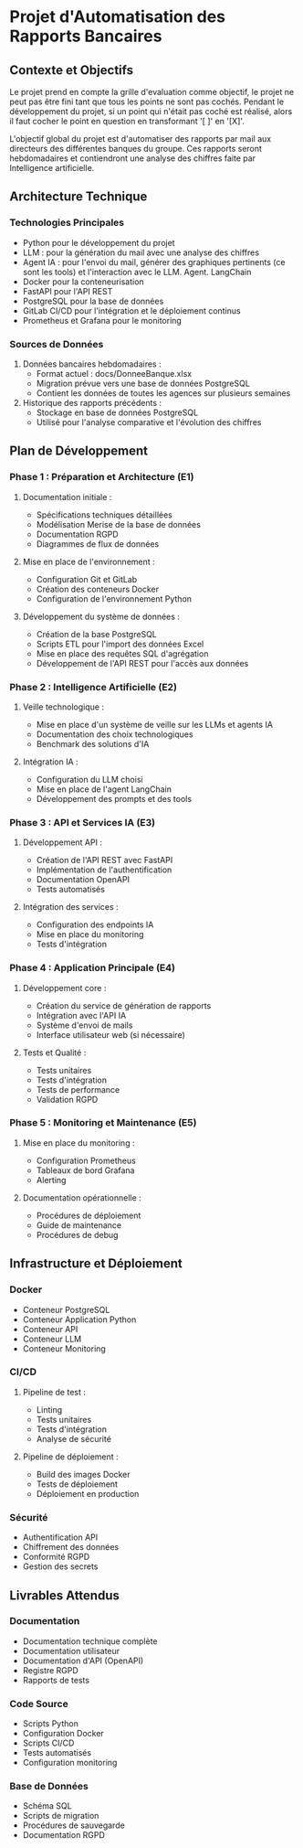 # Projet d'Automatisation des Rapports Bancaires

## Contexte et Objectifs
Le projet prend en compte la grille d'evaluation comme objectif, le projet ne peut pas être fini tant que tous les points ne sont pas cochés.
Pendant le développement du projet, si un point qui n'était pas coché est réalisé, alors il faut cocher le point en question en transformant '[ ]' en '[X]'.

L'objectif global du projet est d'automatiser des rapports par mail aux directeurs des différentes banques du groupe. Ces rapports seront hebdomadaires et contiendront une analyse des chiffres faite par Intelligence artificielle.

## Architecture Technique

### Technologies Principales
- Python pour le développement du projet
- LLM : pour la génération du mail avec une analyse des chiffres
- Agent IA : pour l'envoi du mail, générer des graphiques pertinents (ce sont les tools) et l'interaction avec le LLM. Agent. LangChain
- Docker pour la conteneurisation
- FastAPI pour l'API REST
- PostgreSQL pour la base de données
- GitLab CI/CD pour l'intégration et le déploiement continus
- Prometheus et Grafana pour le monitoring

### Sources de Données
1. Données bancaires hebdomadaires :
   - Format actuel : docs/DonneeBanque.xlsx
   - Migration prévue vers une base de données PostgreSQL
   - Contient les données de toutes les agences sur plusieurs semaines
2. Historique des rapports précédents :
   - Stockage en base de données PostgreSQL
   - Utilisé pour l'analyse comparative et l'évolution des chiffres

## Plan de Développement

### Phase 1 : Préparation et Architecture (E1)
1. Documentation initiale :
   - Spécifications techniques détaillées
   - Modélisation Merise de la base de données
   - Documentation RGPD
   - Diagrammes de flux de données

2. Mise en place de l'environnement :
   - Configuration Git et GitLab
   - Création des conteneurs Docker
   - Configuration de l'environnement Python

3. Développement du système de données :
   - Création de la base PostgreSQL
   - Scripts ETL pour l'import des données Excel
   - Mise en place des requêtes SQL d'agrégation
   - Développement de l'API REST pour l'accès aux données

### Phase 2 : Intelligence Artificielle (E2)
1. Veille technologique :
   - Mise en place d'un système de veille sur les LLMs et agents IA
   - Documentation des choix technologiques
   - Benchmark des solutions d'IA

2. Intégration IA :
   - Configuration du LLM choisi
   - Mise en place de l'agent LangChain
   - Développement des prompts et des tools

### Phase 3 : API et Services IA (E3)
1. Développement API :
   - Création de l'API REST avec FastAPI
   - Implémentation de l'authentification
   - Documentation OpenAPI
   - Tests automatisés

2. Intégration des services :
   - Configuration des endpoints IA
   - Mise en place du monitoring
   - Tests d'intégration

### Phase 4 : Application Principale (E4)
1. Développement core :
   - Création du service de génération de rapports
   - Intégration avec l'API IA
   - Système d'envoi de mails
   - Interface utilisateur web (si nécessaire)

2. Tests et Qualité :
   - Tests unitaires
   - Tests d'intégration
   - Tests de performance
   - Validation RGPD

### Phase 5 : Monitoring et Maintenance (E5)
1. Mise en place du monitoring :
   - Configuration Prometheus
   - Tableaux de bord Grafana
   - Alerting

2. Documentation opérationnelle :
   - Procédures de déploiement
   - Guide de maintenance
   - Procédures de debug

## Infrastructure et Déploiement

### Docker
- Conteneur PostgreSQL
- Conteneur Application Python
- Conteneur API
- Conteneur LLM
- Conteneur Monitoring

### CI/CD
1. Pipeline de test :
   - Linting
   - Tests unitaires
   - Tests d'intégration
   - Analyse de sécurité

2. Pipeline de déploiement :
   - Build des images Docker
   - Tests de déploiement
   - Déploiement en production

### Sécurité
- Authentification API
- Chiffrement des données
- Conformité RGPD
- Gestion des secrets

## Livrables Attendus

### Documentation
- Documentation technique complète
- Documentation utilisateur
- Documentation d'API (OpenAPI)
- Registre RGPD
- Rapports de tests

### Code Source
- Scripts Python
- Configuration Docker
- Scripts CI/CD
- Tests automatisés
- Configuration monitoring

### Base de Données
- Schéma SQL
- Scripts de migration
- Procédures de sauvegarde
- Documentation RGPD
